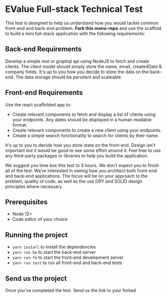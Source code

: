 # EValue Full-stack Technical Test

This test is designed to help us understand how you would tackle common front-end and back-end problem. **Fork this mono-repo** and use the scaffold to build a mini full-stack application with the following requirements:

## Back-end Requirements

Develop a simple rest or graphql api using NodeJS to fetch and create clients. The client model should simply store the name, email, createdDate & company fields. It's up to you how you decide to store the data on the back-end. The data storage should be persitent and scaleable.

## Front-end Requirements

Use the react scaffolded app to:

- Create relevant components to fetch and display a list of clients using your endpoints. Any dates should be displayed in a human readable format.
- Create relevant components to create a new client using your endpoints.
- Create a simple search functionality to search for clients by their name.

It's up to you to decide how you store state on the front-end. Design isn't important but it would be good to see some effort around it. Feel free to use any third-party packages or libraries to help you build the application.

We suggest you time box this test to 3 hours. We don't expect you to finish all of the test. We're interested in seeing how you architect both front-end and back-end applications. The focus will be on your approach to the problem, quality of code, as well as the use DRY and SOLID design principles where necessary.

## Prerequisites

- Node 12+
- Code editor of your choice

## Running the project

- `yarn install` to install the dependencies
- `yarn run be` to start the back-end server
- `yarn run fe` to start the front-end development server
- `yarn run test` to run all front-end and back-end tests

## Send us the project

Once you've completed the test. Send us the link to your forked
